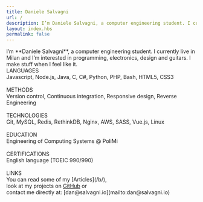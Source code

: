 ```yaml
---
title: Daniele Salvagni
url: /
description: I’m Daniele Salvagni, a computer engineering student. I currently live in Milan and I’m interested in programming, electronics, design and guitars. I make stuff when I feel like it.
layout: index.hbs
permalink: false
---
```

<h1 style='display:none;'>Daniele Salvagni</h1>

<div class='intro'>I’m **Daniele Salvagni**, a computer engineering student. I currently live in Milan and I’m interested in programming, electronics, design and guitars. I make stuff when I feel like it.</div>
<div class='skills'>
LANGUAGES<br>
Javascript, Node.js, Java, C, C#, Python, PHP, Bash, HTML5, CSS3<br><br>
METHODS<br>
Version control, Continuous integration, Responsive design, Reverse Engineering<br><br>
TECHNOLOGIES<br>
Git, MySQL, Redis, RethinkDB, Nginx, AWS, SASS, Vue.js, Linux<br><br>
</div>
<div class='skills'>
EDUCATION<br>
Engineering of Computing Systems @ PoliMi<br><br>
CERTIFICATIONS<br>
English language (TOEIC 990/990)<br><br>
LINKS<br>
You can read some of my [Articles](/b/),<br>
look at my projects on <a target='_blank' href='https://github.com/daniele-salvagni'>GitHub</a> or<br>
contact me directly at: [dan@salvagni.io](mailto:dan@salvagni.io)
</div>
